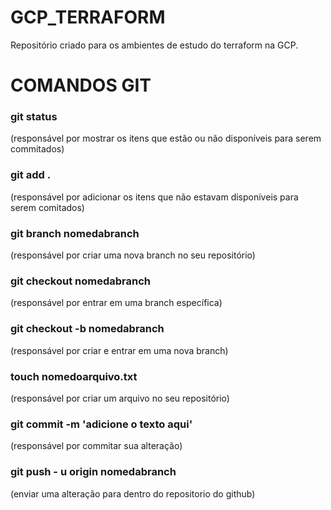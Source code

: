 # GCP_TERRAFORM
Repositório criado para os ambientes de estudo do terraform na GCP.




# COMANDOS GIT

### **git status**

(responsável por mostrar os itens que estão ou não disponíveis para serem commitados)


### **git add .** 

(responsável por adicionar os itens que não estavam disponíveis para serem comitados)


### **git branch nomedabranch**

(responsável por criar uma nova branch no seu repositório)


### **git checkout nomedabranch**

(responsável por entrar em uma branch específica)



### **git checkout -b nomedabranch**

(responsável por criar e entrar em uma nova branch)


### **touch nomedoarquivo.txt** 

(responsável por criar um arquivo no seu repositório)


### **git commit -m 'adicione o texto aqui'** 

(responsável por commitar sua alteração)


### **git push - u origin nomedabranch** 

(enviar uma alteração para dentro do repositorio do github)
